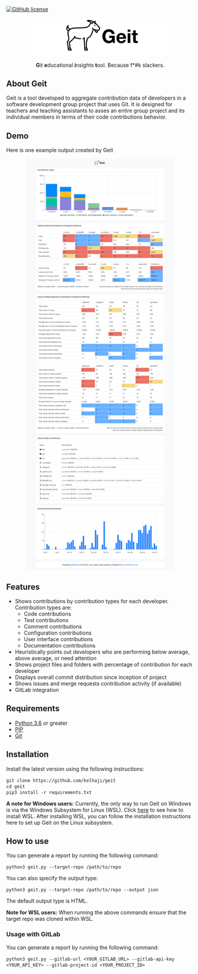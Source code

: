 
[![GitHub license](https://img.shields.io/github/license/Naereen/StrapDown.js.svg)](https://github.com/Naereen/StrapDown.js/blob/master/LICENSE)


<p align="center">
  <p align="center">
     <img src="https://github.com/kelhaji/geit/blob/master/logos/logo-white.png?raw=true" alt="Geit" width="400">
  </p>
  <p align="center">
    <b>G</b>it <b>e</b>ducational <b>i</b>nsights <b>t</b>ool. Because f*#k slackers.
  </p>
</p>


## About Geit

Geit is a tool developed to aggregate contribution data of developers in a software development group project that uses Git. It is designed for teachers and teaching assistants to asses an entire group project and its individual members in terms of their code contributions behavior. 

## Demo
Here is one example output created by Geit
<!-- Click <a href="http://geitsoftware.com/demos.html" target="_blank">here</a> to find two demos generated by Geit. -->
<p align="center">
  <p align="center">
    <img src="https://github.com/kelhaji/geit/blob/master/output_examples/example-fake-project.png?raw=true" alt="Geit" width="400">
  </p>
</p>

## Features

- Shows contributions by contribution types for each developer. Contribution types are:
    - Code contributions
    - Test contributions
    - Comment contributions
    - Configuration contributions
    - User interface contributions
    - Documentation contributions
- Heuristically points out developers who are performing below average, above average, or need attention
- Shows project files and folders with percentage of contribution for each developer
- Displays overall commit distribution since inception of project
- Shows issues and merge requests contribution activity (if available)
- GitLab integration

## Requirements

- [Python 3.6](https://www.python.org/downloads/) or greater
- [PIP](https://pypi.org/project/pip/)
- [Git](https://git-scm.com/)

## Installation
Install the latest version using the following instructions:

```
git clone https://github.com/kelhaji/geit
cd geit
pip3 install -r requirements.txt
```

**A note for Windows users:** Currently, the only way to run Geit on Windows is via the Windows Subsystem for Linux (WSL). Click [here](https://docs.microsoft.com/en-us/windows/wsl/install-win10) to see how to install WSL. After installing WSL, you can follow the installation instructions here to set up Geit on the Linux subsystem.

## How to use

You can generate a report by running the following command:
```
python3 geit.py --target-repo /path/to/repo
```

You can also specify the output type:
```
python3 geit.py --target-repo /path/to/repo --output json
```
The default output type is HTML.

**Note for WSL users:** When running the above commands ensure that the target repo was cloned within WSL.  

### Usage with GitLab

You can generate a report by running the following command:
```
python3 geit.py --gitlab-url <YOUR_GITLAB_URL> --gitlab-api-key <YOUR_API_KEY> --gitlab-project-id <YOUR_PROJECT_ID>
```